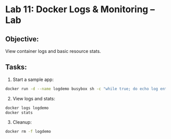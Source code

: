 # Lab 11: Docker Logs & Monitoring – Lab

## Objective:
View container logs and basic resource stats.

## Tasks:
1. Start a sample app:
```bash
docker run -d --name logdemo busybox sh -c "while true; do echo log entry; sleep 1; done"
```

2. View logs and stats:
```bash
docker logs logdemo
docker stats
```

3. Cleanup:
```bash
docker rm -f logdemo
```
